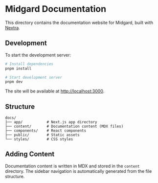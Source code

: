 # Midgard Documentation

This directory contains the documentation website for Midgard, built with [Nextra](https://nextra.site).

## Development

To start the development server:

```bash
# Install dependencies
pnpm install

# Start development server
pnpm dev
```

The site will be available at [http://localhost:3000](http://localhost:3000).

## Structure

```
docs/
├── app/           # Next.js app directory
├── content/       # Documentation content (MDX files)
├── components/    # React components
├── public/        # Static assets
└── styles/        # CSS styles
```

## Adding Content

Documentation content is written in MDX and stored in the `content` directory. The sidebar navigation is automatically generated from the file structure.
